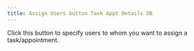 ```yaml
---
title: Assign Users button Task Appt Details DB
---
```



Click this button to specify users to whom you want to assign a task/appointment.
